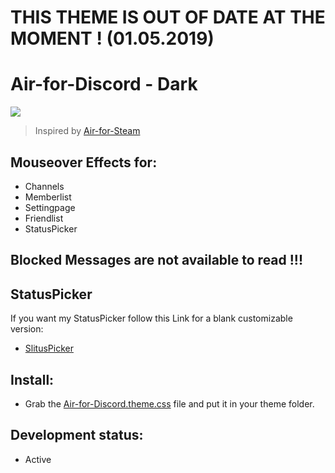 # THIS THEME IS OUT OF DATE AT THE MOMENT ! (01.05.2019)

# Air-for-Discord - Dark
<image src="https://raw.githubusercontent.com/MadameSolette/BetterDiscord/master/Themes/Air-for-Discord/Dark/images/Air-for-Discord.png">

> Inspired by [Air-for-Steam](https://github.com/airforsteam/Air-for-Steam)

## Mouseover Effects for:
- Channels
- Memberlist
- Settingpage
- Friendlist
- StatusPicker

## Blocked Messages are not available to read !!!

## StatusPicker
If you want my StatusPicker follow this Link for a blank customizable version:
- [SlitusPicker](https://github.com/MadameSolette/BetterDiscord/tree/master/Themes/Mini-Themes/SlitusPicker)

## Install:
- Grab the [Air-for-Discord.theme.css](https://github.com/MadameSolette/BetterDiscord/blob/master/Themes/Air-for-Discord/Dark/Air-for-Discord.theme.css) file and put it in your theme folder.

## Development status:
 - Active
